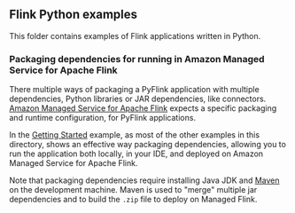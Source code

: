 ## Flink Python examples

This folder contains examples of Flink applications written in Python.

### Packaging dependencies for running in Amazon Managed Service for Apache Flink

There multiple ways of packaging a PyFlink application with multiple dependencies, Python libraries or JAR dependencies, like connectors.
[Amazon Managed Service for Apache Flink](https://aws.amazon.com/managed-service-apache-flink/) expects a specific packaging
and runtime configuration, for PyFlink applications.

In the [Getting Started](./GettingStarted) example, as most of the other examples in this directory, shows an effective way
packaging dependencies, allowing you to run the application both locally, in your IDE, and deployed on Amazon Managed Service for Apache Flink.

Note that packaging dependencies require installing Java JDK and [Maven](https://maven.apache.org/) on the development machine. 
Maven is used to "merge" multiple jar dependencies and to build the `.zip` file to deploy on Managed Flink.

